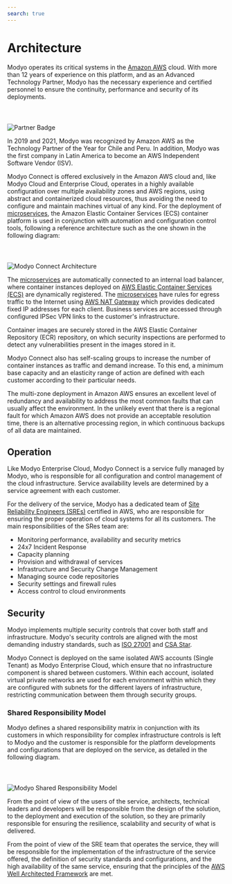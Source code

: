 ```yaml
---
search: true
---
```

# Architecture
Modyo operates its critical systems in the [Amazon AWS](https://aws.amazon.com) cloud. With more than 12 years of experience on this platform, and as an Advanced Technology Partner, Modyo has the necessary experience and certified personnel to ensure the continuity, performance and security of its deployments.

<img src="/assets/img/cloud/partner_badge.png" alt="Partner Badge" style="margin-top: 40px;" />

In 2019 and 2021, Modyo was recognized by Amazon AWS as the Technology Partner of the Year for Chile and Peru. In addition, Modyo was the first company in Latin America to become an AWS Independent Software Vendor (ISV).

Modyo Connect is offered exclusively in the Amazon AWS cloud and, like Modyo Cloud and Enterprise Cloud, operates in a highly available configuration over multiple availability zones and AWS regions, using abstract and containerized cloud resources, thus avoiding the need to configure and maintain machines virtual of any kind. For the deployment of [microservices](resources/microservices.md), the Amazon Elastic Container Services (ECS) container platform is used in conjunction with automation and configuration control tools, following a reference architecture such as the one shown in the following diagram:

<img src="/assets/img/infrastructure/architecture.png" alt="Modyo Connect Architecture" style="margin-top: 40px;" />

The [microservices](resources/microservices.md) are automatically connected to an internal load balancer, where container instances deployed on [AWS Elastic Container Services (ECS)](https://aws.amazon.com/ecs/) are dynamically registered. The [microservices](resources/microservices.md) have rules for egress traffic to the Internet using [AWS NAT Gateway](https://docs.aws.amazon.com/vpc/latest/userguide/vpc-nat-gateway.html) which provides dedicated fixed IP addresses for each client. Business services are accessed through configured IPSec VPN links to the customer's infrastructure.

Container images are securely stored in the AWS Elastic Container Repository (ECR) repository, on which security inspections are performed to detect any vulnerabilities present in the images stored in it.

Modyo Connect also has self-scaling groups to increase the number of container instances as traffic and demand increase. To this end, a minimum base capacity and an elasticity range of action are defined with each customer according to their particular needs.

The multi-zone deployment in Amazon AWS ensures an excellent level of redundancy and availability to address the most common faults that can usually affect the environment. In the unlikely event that there is a regional fault for which Amazon AWS does not provide an acceptable resolution time, there is an alternative processing region, in which continuous backups of all data are maintained.

## Operation
Like Modyo Enterprise Cloud, Modyo Connect is a service fully managed by Modyo, who is responsible for all configuration and control management of the cloud infrastructure. Service availability levels are determined by a service agreement with each customer.

For the delivery of the service, Modyo has a dedicated team of [Site Reliability Engineers (SREs)](https://sre.google) certified in AWS, who are responsible for ensuring the proper operation of cloud systems for all its customers. The main responsibilities of the SRes team are:
- Monitoring performance, availability and security metrics
- 24x7 Incident Response
- Capacity planning
- Provision and withdrawal of services
- Infrastructure and Security Change Management
- Managing source code repositories
- Security settings and firewall rules
- Access control to cloud environments

## Security
Modyo implements multiple security controls that cover both staff and infrastructure. Modyo's security controls are aligned with the most demanding industry standards, such as [ISO 27001](https://en.wikipedia.org/wiki/ISO/IEC_27001) and [CSA Star](https://cloudsecurityalliance.org/star/). 

Modyo Connect is deployed on the same isolated AWS accounts (Single Tenant) as Modyo Enterprise Cloud, which ensure that no infrastructure component is shared between customers. Within each account, isolated virtual private networks are used for each environment within which they are configured with subnets for the different layers of infrastructure, restricting communication between them through security groups. 

### Shared Responsibility Model
Modyo defines a shared responsibility matrix in conjunction with its customers in which responsibility for complex infrastructure controls is left to Modyo and the customer is responsible for the platform developments and configurations that are deployed on the service, as detailed in the following diagram.

<img src="/assets/img/infrastructure/shared_responsability_model.png" alt="Modyo Shared Responsibility Model" style="margin-top: 40px;" />

From the point of view of the users of the service, architects, technical leaders and developers will be responsible from the design of the solution, to the deployment and execution of the solution, so they are primarily responsible for ensuring the resilience, scalability and security of what is delivered.

From the point of view of the SRE team that operates the service, they will be responsible for the implementation of the infrastructure of the service offered, the definition of security standards and configurations, and the high availability of the same service, ensuring that the principles of the [AWS Well Architected Framework](https://aws.amazon.com/architecture/well-architected/) are met.
